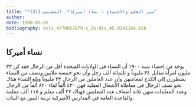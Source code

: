 ```yaml
---
title: "*سير العلم والاجتماع : نساء أميركا*. المقتبس 3(2)"
author: 
date: 1908-03-05
bibliography: oclc_4770057679-i_26-div_45.d1e5164.bib
---
```




##  نساء أميركا 


 يؤخذ من إحصاء سنة  ١٩٠٠  أن النساء في الولايات المتحدة أقل من الرجال فقد كن  ٣٣  مليون امرأة مقابل  ٣٤  مليوناً و  ثلثمائة  ألف  رجل وأن نحو  خمسة  ملايين ونصف من النساء يضطررن إلى الكدح لمعاشهن وأن عدد العاملين من الرجال  ٢٣  مليوناً وبلغ النساء هناك نحو نصف الرجال في معاطاة الأشغال العقلية فهن  ٤٣٠  ألفاً لقاء  ٨٢٠  ألفاً من الرجال وعدد المعلمات منهن  ثلاثة  أضعاف عدد المعلمين فهناك  ٢٧  ألف  معلم و  ١١٥  ألف  معلمة والقاعدة العامة في المدارس الأميركية تربية البنين مع النبات.  
